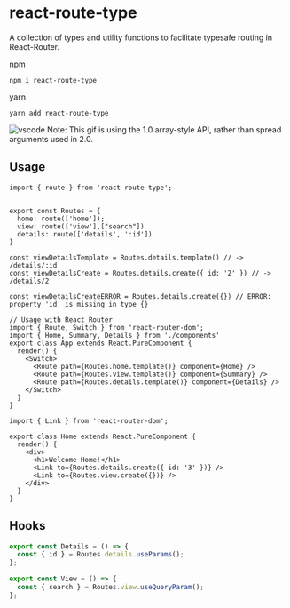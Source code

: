 # react-route-type

A collection of types and utility functions to facilitate typesafe routing in React-Router.

npm

`npm i react-route-type`

yarn

`yarn add react-route-type`

![vscode](https://i.imgur.com/WQHOWKx.gif "VSCode")
Note: This gif is using the 1.0 array-style API, rather than spread arguments used in 2.0.

## Usage

```tsx
import { route } from 'react-route-type';


export const Routes = {
  home: route(['home']);
  view: route(['view'],["search"])
  details: route(['details', ':id'])
}

const viewDetailsTemplate = Routes.details.template() // -> /details/:id
const viewDetailsCreate = Routes.details.create({ id: '2' }) // -> /details/2

const viewDetailsCreateERROR = Routes.details.create({}) // ERROR: property 'id' is missing in type {}

// Usage with React Router
import { Route, Switch } from 'react-router-dom';
import { Home, Summary, Details } from './components'
export class App extends React.PureComponent {
  render() {
    <Switch>
      <Route path={Routes.home.template()} component={Home} />
      <Route path={Routes.view.template()} component={Summary} />
      <Route path={Routes.details.template()} component={Details} />
    </Switch>
  }
}

import { Link } from 'react-router-dom';

export class Home extends React.PureComponent {
  render() {
    <div>
      <h1>Welcome Home!</h1>
      <Link to={Routes.details.create({ id: '3' })} />
      <Link to={Routes.view.create({})} />
    </div>
  }
}
```

## Hooks

```js
export const Details = () => {
  const { id } = Routes.details.useParams();
};

export const View = () => {
  const { search } = Routes.view.useQueryParam();
};
```
